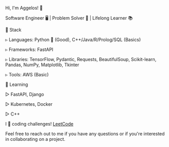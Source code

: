 Hi, I'm Aggelos! 👋

Software Engineer 🖥️ | Problem Solver 🧩 | Lifelong Learner 📚

🔧 Stack

  ▹ Languages: Python 🐍 (Good), C++/Java/R/Prolog/SQL (Basics)
  
  ▹ Frameworks: FastAPI
  
  ▹ Libraries: TensorFlow, Pydantic, Requests, BeautifulSoup, Scikit-learn, Pandas, NumPy, Matplotlib, Tkinter
  
  ▹ Tools: AWS (Basic)

🌱 Learning

  ▻ FastAPI, Django
  
  ▻ Kubernetes, Docker
  
  ▻ C++


I 💙 coding challenges! <a href="https://leetcode.com/papaggalos/">LeetCode</a>

Feel free to reach out to me if you have any questions or if you're interested in collaborating on a project.
